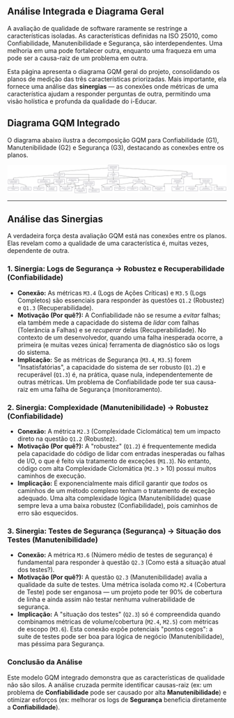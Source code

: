 ## Análise Integrada e Diagrama Geral

A avaliação de qualidade de software raramente se restringe a características isoladas. As características definidas na ISO 25010, como Confiabilidade, Manutenibilidade e Segurança, são interdependentes. Uma melhoria em uma pode fortalecer outra, enquanto uma fraqueza em uma pode ser a causa-raiz de um problema em outra.

Esta página apresenta o diagrama GQM geral do projeto, consolidando os planos de medição das três características priorizadas. Mais importante, ela fornece uma análise das **sinergias** — as conexões onde métricas de uma característica ajudam a responder perguntas de outra, permitindo uma visão holística e profunda da qualidade do i-Educar.

## Diagrama GQM Integrado

O diagrama abaixo ilustra a decomposição GQM para Confiabilidade (G1), Manutenibilidade (G2) e Segurança (G3), destacando as conexões entre os planos.

![Relação entre a Confiabilidade, Perguntas e Métricas](../assets/diagrama_completo_fase2.png)

-----

## Análise das Sinergias

A verdadeira força desta avaliação GQM está nas conexões entre os planos. Elas revelam como a qualidade de uma característica é, muitas vezes, dependente de outra.

### 1\. Sinergia: Logs de Segurança $\to$ Robustez e Recuperabilidade (Confiabilidade)

  * **Conexão:** As métricas `M3.4` (Logs de Ações Críticas) e `M3.5` (Logs Completos) são essenciais para responder às questões `Q1.2` (Robustez) e `Q1.3` (Recuperabilidade).
  * **Motivação (Por quê?):** A Confiabilidade não se resume a *evitar* falhas; ela também mede a capacidade do sistema de *lidar* com falhas (Tolerância a Falhas) e se *recuperar* delas (Recuperabilidade). No contexto de um desenvolvedor, quando uma falha inesperada ocorre, a primeira (e muitas vezes única) ferramenta de diagnóstico são os logs do sistema.
  * **Implicação:** Se as métricas de Segurança (`M3.4`, `M3.5`) forem "Insatisfatórias", a capacidade do sistema de ser robusto (`Q1.2`) e recuperável (`Q1.3`) é, na prática, quase nula, independentemente de outras métricas. Um problema de Confiabilidade pode ter sua causa-raiz em uma falha de Segurança (monitoramento).

### 2\. Sinergia: Complexidade (Manutenibilidade) $\to$ Robustez (Confiabilidade)

  * **Conexão:** A métrica `M2.3` (Complexidade Ciclomática) tem um impacto direto na questão `Q1.2` (Robustez).
  * **Motivação (Por quê?):** A "robustez" (`Q1.2`) é frequentemente medida pela capacidade do código de lidar com entradas inesperadas ou falhas de I/O, o que é feito via tratamento de exceções (`M1.3`). No entanto, código com alta Complexidade Ciclomática (`M2.3` \> 10) possui muitos caminhos de execução.
  * **Implicação:** É exponencialmente mais difícil garantir que *todos* os caminhos de um método complexo tenham o tratamento de exceção adequado. Uma alta complexidade lógica (Manutenibilidade) quase sempre leva a uma baixa robustez (Confiabilidade), pois caminhos de erro são esquecidos.

### 3\. Sinergia: Testes de Segurança (Segurança) $\to$ Situação dos Testes (Manutenibilidade)

  * **Conexão:** A métrica `M3.6` (Número médio de testes de segurança) é fundamental para responder à questão `Q2.3` (Como está a situação atual dos testes?).
  * **Motivação (Por quê?):** A questão `Q2.3` (Manutenibilidade) avalia a qualidade da suíte de testes. Uma métrica isolada como `M2.4` (Cobertura de Teste) pode ser enganosa — um projeto pode ter 90% de cobertura de linha e ainda assim não testar nenhuma vulnerabilidade de segurança.
  * **Implicação:** A "situação dos testes" (`Q2.3`) só é compreendida quando combinamos métricas de volume/cobertura (`M2.4`, `M2.5`) com métricas de escopo (`M3.6`). Esta conexão expõe potenciais "pontos cegos": a suíte de testes pode ser boa para lógica de negócio (Manutenibilidade), mas péssima para Segurança.

### Conclusão da Análise

Este modelo GQM integrado demonstra que as características de qualidade não são silos. A análise cruzada permite identificar causas-raiz (ex: um problema de **Confiabilidade** pode ser causado por alta **Manutenibilidade**) e otimizar esforços (ex: melhorar os logs de **Segurança** beneficia diretamente a **Confiabilidade**).